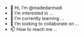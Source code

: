 - 👋 Hi, I’m @madedarmadi
- 👀 I’m interested in ...
- 🌱 I’m currently learning ...
- 💞️ I’m looking to collaborate on ...
- 📫 How to reach me ...

<!---
madedarmadi/madedarmadi is a ✨ special ✨ repository because its `README.md` (this file) appears on your GitHub profile.
You can click the Preview link to take a look at your changes.
--->
